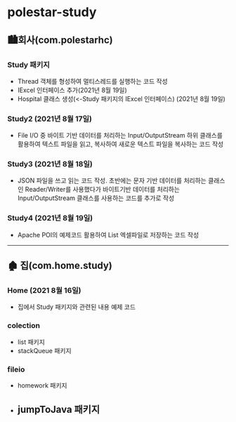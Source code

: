 # polestar-study
## 🏙회사(com.polestarhc)
### Study 패키지
- Thread 객체를 형성하여 멀티스레드를 실행하는 코드 작성
- IExcel 인터페이스 추가(2021년 8월 19일)
- Hospital 클래스 생성(<-Study 패키지의 IExcel 인터페이스) (2021년 8월 19일)

### Study2 (2021년 8월 17일)
- File I/O 중 바이트 기반 데이터를 처리하는 Input/OutputStream 하위 클래스를 활용하여
텍스트 파일을 읽고, 복사하여 새로운 텍스트 파일을 복사하는 코드 작성

### Study3 (2021년 8월 18일)
- JSON 파일을 쓰고 읽는 코드 작성. 초반에는 문자 기반 데이터를 처리하는 클래스인 Reader/Writer를 사용했다가 
바이트기반 데이터를 처리하는 Input/OutputStream 클래스를 사용하는 코드를 추가로 작성

### Study4 (2021년 8월 19일)
- Apache POI의 예제코드 활용하여 List<Study> 엑셀파일로 저장하는 코드 작성

---
## 🏚 집(com.home.study)
### Home (2021 8월 16일)
- 집에서 Study 패키지와 관련된 내용 예제 코드
### colection
- list 패키지
- stackQueue 패키지
### fileio
- homework 패키지
- jumpToJava 패키지
  - 
